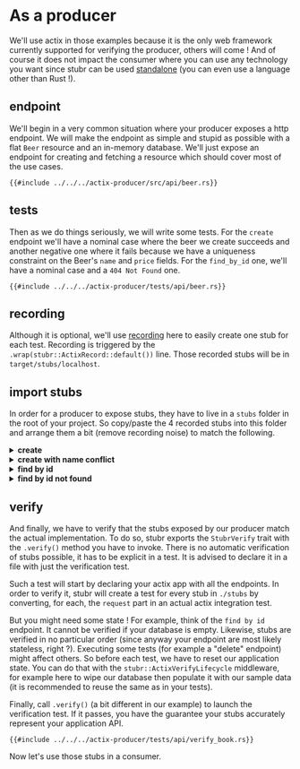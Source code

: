 # As a producer

We'll use actix in those examples because it is the only web framework currently supported for verifying the producer,
others will come ! And of course it does not impact the consumer where you can use any technology you want since stubr
can be used [standalone](../gs-standalone.md) (you can even use a language other than Rust !).

## endpoint

We'll begin in a very common situation where your producer exposes a http endpoint. We will make the endpoint as simple
and stupid as possible with a flat `Beer` resource and an in-memory database. We'll just expose an endpoint for creating
and fetching a resource which should cover most of the use cases.

```rust,ignore,noplayground,edition2021
{{#include ../../../actix-producer/src/api/beer.rs}}
```

## tests

Then as we do things seriously, we will write some tests. For the `create` endpoint we'll have a nominal case where the 
beer we create succeeds and another negative one where it fails because we have a uniqueness constraint on the Beer's 
`name` and `price` fields. For the `find_by_id` one, we'll have a nominal case and a `404 Not Found` one.

```rust,ignore,noplayground,edition2021
{{#include ../../../actix-producer/tests/api/beer.rs}}
```

## recording

Although it is optional, we'll use [recording](../recording/actix.md) here to easily create one stub for each test. 
Recording is triggered by the `.wrap(stubr::ActixRecord::default())` line. Those recorded stubs will be in 
`target/stubs/localhost`. 

## import stubs

In order for a producer to expose stubs, they have to live in a `stubs` folder in the root of your project. So 
copy/paste the 4 recorded stubs into this folder and arrange them a bit (remove recording noise) to match the following.  

<details>
<summary><b>create</b></summary>

```json
{{#include ../../../actix-producer/stubs/beer-create.json}}
```

</details>

<details>
<summary><b>create with name conflict</b></summary>

```json
{{#include ../../../actix-producer/stubs/beer-create-conflict-name.json}}
```

</details>

<details>
<summary><b>find by id</b></summary>

```json
{{#include ../../../actix-producer/stubs/beer-find-by-id.json}}
```

</details>

<details>
<summary><b>find by id not found</b></summary>

```json
{{#include ../../../actix-producer/stubs/beer-find-by-id-not-found.json}}
```

</details>

## verify

And finally, we have to verify that the stubs exposed by our producer match the actual implementation. To do so, stubr
exports the `StubrVerify` trait with the `.verify()` method you have to invoke. There is no automatic verification of
stubs possible, it has to be explicit in a test. It is advised to declare it in a file with just the verification test.    

Such a test will start by declaring your actix app with all the endpoints. In order to verify it, stubr will create a
test for every stub in `./stubs` by converting, for each, the `request` part in an actual actix integration test.  

But you might need some state ! For example, think of the `find by id` endpoint. It cannot be verified if your database
is empty. Likewise, stubs are verified in no particular order (since anyway your endpoint are most likely stateless, 
right ?). Executing some tests (for example a "delete" endpoint) might affect others. So before each test, we have to
reset our application state. You can do that with the `stubr::ActixVerifyLifecycle` middleware, for example here to
wipe our database then populate it with our sample data (it is recommended to reuse the same as in your tests).

Finally, call `.verify()` (a bit different in our example) to launch the verification test. If it passes, you have the
guarantee your stubs accurately represent your application API. 

```rust,ignore,noplayground,edition2021
{{#include ../../../actix-producer/tests/api/verify_book.rs}}
```

Now let's use those stubs in a consumer.
